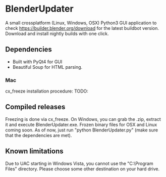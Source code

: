 # BlenderUpdater
A small crossplatform (Linux, Windows, OSX) Python3 GUI application to check https://builder.blender.org/download for
the latest buildbot version. Download and install nightly builds with one click.

## Dependencies
* Built with PyQt4 for GUI
* Beautiful Soup for HTML parsing.

### Mac
cx_freeze installation procedure:
TODO:

## Compiled releases
Freezing is done via cx_freeze.
On Windows, you can grab the .zip, extract it and execute BlenderUpdater.exe. Frozen binary files for OSX and Linux coming soon. As of now, just run "python BlenderUpdater.py" (make sure that the dependencies are met).

## Known limitations
Due to UAC starting in Windows Vista, you cannot use the "C:\Program Files\" directory. Please choose some other destination on your hard drive.
